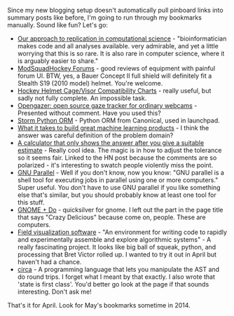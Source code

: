 <!--
.. title: Selected Links from this April
.. date: 2012/08/15 15:06
.. slug: selected-links-from-this-summer
.. link:
.. description:
.. tags: links
-->


Since my new blogging setup doesn't automatically pull pinboard links
into summary posts like before, I'm going to run through my bookmarks
manually. Sound like fun? Let's go:

* [Our approach to replication in computational science](http://ivory.idyll.org/blog/apr-12/replication-i) - "bioinformatician makes code and all analyses available. very admirable, and yet a little worrying that this is so rare. It is also rare in computer science, where it is arguably easier to share."
* [ModSquadHockey Forums](http://www.modsquadhockey.com/forums/) - good reviews of equipment with painful forum UI. BTW, yes, a Bauer Concept II full shield will definitely fit a Stealth S19 (2010 model) helmet. You're welcome.
* [Hockey Helmet Cage/Visor Compatibility Charts](http://www.hockeymonkey.com/helmet-compatibility-charts.html) - really useful, but sadly not fully complete. An impossible task.
* [Opengazer: open source gaze tracker for ordinary webcams](http://www.inference.phy.cam.ac.uk/opengazer/) - Presented without comment. Have you used this?
* [Storm Python ORM](https://storm.canonical.com/) - Python ORM from Canonical, used in launchpad.
* [What it takes to build great machine learning products](http://radar.oreilly.com/2012/04/great-machine-learning-products.html) - I think the answer was careful definition of the problem domain?
* [A calculator that only shows the answer after you give a suitable estimate](http://news.ycombinator.com/item?id=3851691) - Really cool idea. The magic is in how to adjust the tolerance so it seems fair. Linked to the HN post because the comments are so polarized - it's interesting to swatch people violently miss the point.
* [GNU Parallel](http://www.gnu.org/software/parallel/) - Well if you don't know, now you know: "GNU parallel is a shell tool for executing jobs in parallel using one or more computers." Super useful. You don't have to use GNU parallel if you like something else that's similar, but you should probably know at least one tool for this stuff.
* [GNOME + Do](http://do.cooperteam.net/) - quicksilver for gnome. I left out the part in the page title that says "Crazy Delicious" because come on, people. These are computers.
* [Field visualization software](http://openendedgroup.com/field/) - "An environment for writing code to rapidly and experimentally assemble and explore algorithmic systems" - A really fascinating project. It looks like big ball of squeak, python, and processing that Bret Victor rolled up. I wanted to try it out in April but haven't had a chance.
* [circa](http://circa-lang.org/about/introduction.html) - A programming language that lets you manipulate the AST and do round trips. I forget what I meant by that exactly. I also wrote that 'state is first class'. You'd better go look at the page if that sounds interesting. Don't ask me!


That's it for April. Look for May's bookmarks sometime in 2014.